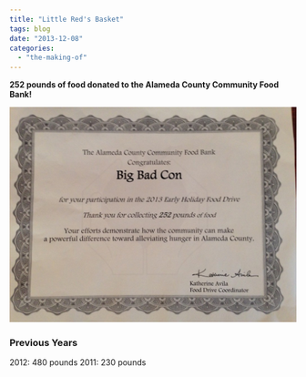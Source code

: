 ```yaml
---
title: "Little Red's Basket"
tags: blog
date: "2013-12-08"
categories: 
  - "the-making-of"
---
```


**252 pounds of food donated to the Alameda County Community Food Bank!**

[![ACCFB-FoodDrive-2013](/images/ACCFB-FoodDrive-2013-1024x768.jpeg)](http://www.bigbadcon.com/wp-content/uploads/2013/12/ACCFB-FoodDrive-2013.jpeg)

### Previous Years

2012: 480 pounds 2011: 230 pounds
